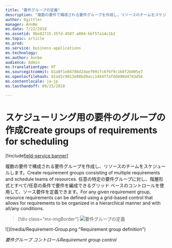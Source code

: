 ```yaml
---
title: "要件グループの定義"
description: "複数の要件で構成される要件グループを作成し、リソースのチームをスケジュールします。"
author: Dgittler
manager: AnnBe
ms.date: 7/22/2018
ms.assetid: 96e82715-35fd-4587-a004-bbf57a14c1b2
ms.topic: article
ms.prod: 
ms.service: business-applications
ms.technology: 
ms.author: Annbe
audience: Admin
ms.translationtype: HT
ms.sourcegitcommit: b1a0f1e04786d2daef091fc6f6f9c168f2b005e7
ms.openlocfilehash: b1ad2c9013e08bd9acc1484f7afdd498d4743d56
ms.contentlocale: ja-jp
ms.lasthandoff: 09/25/2018

---
```





#  <a name="create-groups-of-requirements-for-scheduling"></a><span data-ttu-id="e2573-103">スケジューリング用の要件のグループの作成</span><span class="sxs-lookup"><span data-stu-id="e2573-103">Create groups of requirements for scheduling</span></span>

[!include[field-service banner](../../../includes/field-service.md)]

<span data-ttu-id="e2573-104">複数の要件で構成される要件グループを作成し、リソースのチームをスケジュールします。</span><span class="sxs-lookup"><span data-stu-id="e2573-104">Create requirement groups consisting of multiple requirements and schedule teams of resources.</span></span> <span data-ttu-id="e2573-105">任意の特定の要件グループに対し、階層形式とすべて/任意の条件で要件を編成できるグリッド ベースのコントロールを使用して、ソース要件を定義できます。</span><span class="sxs-lookup"><span data-stu-id="e2573-105">For any given requirement group, resource requirements can be defined using a grid-based control that allows for requirements to be organized in a hierarchical manner and with all/any conditions.</span></span>

> [!div class="mx-imgBorder"]
> <span data-ttu-id="e2573-106">![](media/Requirement-Group.png "要件グループの定義")
<!-- picture --></span><span class="sxs-lookup"><span data-stu-id="e2573-106">![](media/Requirement-Group.png "Requirement group definition")
<!-- picture --></span></span>

<span data-ttu-id="e2573-107">*要件グループ コントロール*</span><span class="sxs-lookup"><span data-stu-id="e2573-107">*Requirement group control*</span></span>

